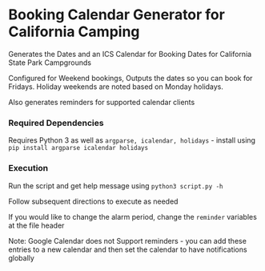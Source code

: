 # Booking Calendar Generator for California Camping

Generates the Dates and an ICS Calendar for Booking Dates for California State Park Campgrounds

Configured for Weekend bookings, Outputs the dates so you can book for Fridays. Holiday weekends are noted based on Monday holidays. 

Also generates reminders for supported calendar clients

### Required Dependencies

Requires Python 3 as well as `argparse, icalendar, holidays` - install using `pip install argparse icalendar holidays`

### Execution

Run the script and get help message using `python3 script.py -h`

Follow subsequent directions to execute as needed

If you would like to change the alarm period, change the `reminder` variables at the file header

Note: Google Calendar does not Support reminders - you can add these entries to a new calendar and then set the calendar to have notifications globally